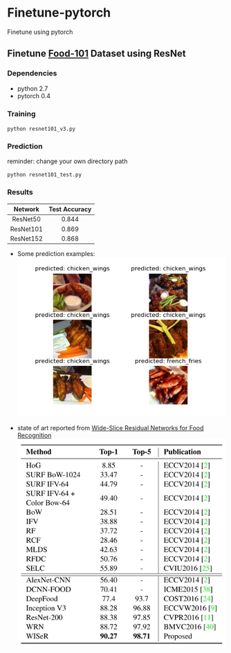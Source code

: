 # Finetune-pytorch
Finetune using pytorch

## Finetune [Food-101](https://www.vision.ee.ethz.ch/datasets_extra/food-101/) Dataset using ResNet

### Dependencies
- python 2.7
- pytorch 0.4

### Training
```
python resnet101_v3.py
```

### Prediction
reminder: change your own directory path
```
python resnet101_test.py
```

### Results

Network  | Test Accuracy |
:-------:|:-------------:|
ResNet50 |0.844|
ResNet101| 0.869|
ResNet152|0.868|

- Some prediction examples:
![examples](Food101-resnet101/images/examples.png)

- state of art
reported from [Wide-Slice Residual Networks for Food Recognition](https://arxiv.org/abs/1612.06543)
![state of art](Food101-resnet101/images/state_of_art.png)



